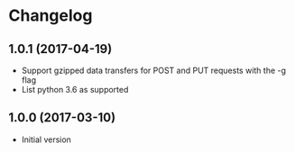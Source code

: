 # Changelog

## 1.0.1 (2017-04-19)

* Support gzipped data transfers for POST and PUT requests with the -g flag
* List python 3.6 as supported

## 1.0.0 (2017-03-10)

* Initial version
